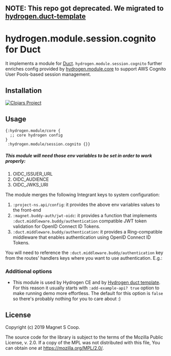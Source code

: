 ## NOTE: This repo got deprecated. We migrated to [hydrogen.duct-template](https://github.com/magnetcoop/hydrogen.duct-template)

# hydrogen.module.session.cognito for Duct

It implements a module for [Duct](https://github.com/duct-framework/duct).
`hydrogen.module.session.cognito` further enriches config provided by 
[hydrogen.module.core](https://github.com/magnetcoop/hydrogen.module.core)
 to support AWS Cognito User Pools-based session management.

## Installation

[![Clojars Project](https://img.shields.io/clojars/v/hydrogen/module.session.cognito.svg)](https://clojars.org/hydrogen/module.session.cognito)

## Usage
 
```edn
{:hydrogen.module/core {
  ;; core hydrogen config
}
 :hydrogen.module/session.cognito {}}
```

##### This module will need those env variables to be set in order to work properly:
1. OIDC_ISSUER_URL
2. OIDC_AUDIENCE
3. OIDC_JWKS_URI

The module merges the following Integrant keys to system configuration:

1. `:project-ns.api/config`: it provides the above env variables values to the front-end
2. `:magnet.buddy-auth/jwt-oidc`: it provides a function that implements `:duct.middleware.buddy/authentication` compatible JWT token validation for OpenID Connect ID Tokens.
3. `:duct.middleware.buddy/authentication`: it provides a Ring-compatible middleware that enables authentication using OpenID Connect ID Tokens.

You will need to reference the `:duct.middleware.buddy/authentication` key from the routes' handlers keys where you want to use authentication. E.g.:

### Additional options

- This module is used by Hydrogen CE and by [Hydrogen duct template](https://github.com/magnetcoop/hydrogen.duct-template).
For this reason it usually starts with `:add-example-api? true` option to make running demo more effortless. The default for this option is `false` so there's probably nothing for you to care about :)
 
## License

Copyright (c) 2019 Magnet S Coop.

The source code for the library is subject to the terms of the Mozilla Public License, v. 2.0. If a copy of the MPL was not distributed with this file, You can obtain one at https://mozilla.org/MPL/2.0/.
